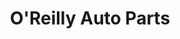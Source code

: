 ---
title: "O'Reilly Auto Parts"
url: /san-tan-valley/oreilly-auto-parts-east-hunt-highway/
shop: car parts
---